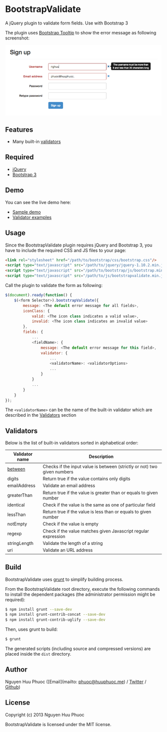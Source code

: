 # BootstrapValidate

A jQuery plugin to validate form fields. Use with Bootstrap 3

The plugin uses [Bootstrap Tooltip](http://getbootstrap.com/javascript/#tooltips) to show the error message as following screenshot:

![Bootstrap Validate screenshot](img/screenshot.png)

## Features

* Many built-in [validators](#validators)

## Required

* [jQuery](http://jquery.com/)
* [Bootstrap 3](http://getbootstrap.com/)

## Demo

You can see the live demo here:

* [Sample demo](https://rawgithub.com/nghuuphuoc/bootstrapvalidate/master/demo/index.html)
* [Validator examples](https://rawgithub.com/nghuuphuoc/bootstrapvalidate/master/demo/validators.html)

## Usage

Since the BootstrapValidate plugin requires jQuery and Bootstrap 3, you have to include the required CSS and JS files to your page:

```html
<link rel="stylesheet" href="/path/to/bootstrap/css/bootstrap.css"/>
<script type="text/javascript" src="/path/to/jquery/jquery-1.10.2.min.js"></script>
<script type="text/javascript" src="/path/to/bootstrap/js/bootstrap.min.js"></script>
<script type="text/javascript" src="/path/to/js/bootstrapvalidate.min.js"></script>
```

Call the plugin to validate the form as following:

```javascript
$(document).ready(function() {
    $(<form Selector>).bootstrapValidate({
        message: <The default error message for all fields>,
        iconClass: {
            valid: <The icon class indicates a valid value>,
            invalid: <The icon class indicates an invalid value>
        },
        fields: {
            ...
            <fieldName>: {
                message: <The default error message for this field>,
                validator: {
                    ...
                    <validatorName>: <validatorOptions>
                    ...
                }
            }
            ...
        }
    }
});
```

The ```<validatorName>``` can be the name of the built-in validator which are described in the [Validators](#validators) section

## Validators

Below is the list of built-in validators sorted in alphabetical order:

Validator name                            | Description
------------------------------------------|------------
[between](docs/between/README.md)         | Checks if the input value is between (strictly or not) two given numbers
digits                                    | Return true if the value contains only digits
emailAddress                              | Validate an email address
greaterThan                               | Return true if the value is greater than or equals to given number
identical                                 | Check if the value is the same as one of particular field
lessThan                                  | Return true if the value is less than or equals to given number
notEmpty                                  | Check if the value is empty
regexp                                    | Check if the value matches given Javascript regular expression
stringLength                              | Validate the length of a string
uri                                       | Validate an URL address

## Build

BootstrapValidate uses [grunt](http://gruntjs.com) to simplify building process.

From the BootstrapValidate root directory, execute the following commands to install the dependent packages (the administrator permission might be required):

```bash
$ npm install grunt --save-dev
$ npm install grunt-contrib-concat --save-dev
$ npm install grunt-contrib-uglify --save-dev
```

Then, uses grunt to build:

```bash
$ grunt
```

The generated scripts (including source and compressed versions) are placed inside the ```dist``` directory.

## Author

Nguyen Huu Phuoc ([Email](mailto: phuoc@huuphuoc.me) / [Twitter](http://twitter.com/nghuuphuoc) / [Github](http://github.com/nghuuphuoc))

## License

Copyright (c) 2013 Nguyen Huu Phuoc

BootstrapValidate is licensed under the MIT license.